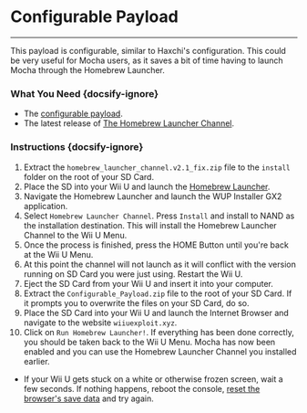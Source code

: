 # Configurable Payload
---
This payload is configurable, similar to Haxchi's configuration. This could be very useful for Mocha users, as it saves a bit of time having to launch Mocha through the Homebrew Launcher.

### What You Need {docsify-ignore}

- The <a href="docs/files/Configurable_Payload.zip" download>configurable payload</a>.
- The latest release of [The Homebrew Launcher Channel](https://github.com/GaryOderNichts/homebrew_launcher/releases/tag/v2.1_fix).

### Instructions {docsify-ignore}

1. Extract the `homebrew_launcher_channel.v2.1_fix.zip` file to the `install` folder on the root of your SD Card.
1. Place the SD into your Wii U and launch the [Homebrew Launcher](mocha/online-exploit/browser-exploit).
1. Navigate the Homebrew Launcher and launch the WUP Installer GX2 application.
1. Select `Homebrew Launcher Channel`. Press `Install` and install to NAND as the installation destination. This will install the Homebrew Launcher Channel to the Wii U Menu.
1. Once the process is finished, press the HOME Button until you're back at the Wii U Menu.
1. At this point the channel will not launch as it will conflict with the version running on SD Card you were just using. Restart the Wii U.
1. Eject the SD Card from your Wii U and insert it into your computer.
1. Extract the `Configurable_Payload.zip` file to the root of your SD Card. If it prompts you to overwrite the files on your SD Card, do so.
1. Place the SD Card into your Wii U and launch the Internet Browser and navigate to the website `wiiuexploit.xyz`.
1. Click on `Run Homebrew Launcher!`. If everything has been done correctly, you should be taken back to the Wii U Menu. Mocha has now been enabled and you can use the Homebrew Launcher Channel you installed earlier.
 - If your Wii U gets stuck on a white or otherwise frozen screen, wait a few seconds. If nothing happens, reboot the console, [reset the browser's save data](https://en-americas-support.nintendo.com/app/answers/detail/a_id/1507/~/how-to-delete-the-internet-browser-history) and try again.